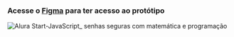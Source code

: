 ### Acesse o [Figma](https://www.figma.com/community/file/1281336077503271053/javascript-senhas-seguras-com-matematica-e-programacao) para ter acesso ao protótipo

![Alura Start-JavaScript_ senhas seguras com matemática e programação](https://github.com/brenokayke/js-gerador-senha/assets/78444171/7881b887-3df8-4f9b-921e-371861f3ddb5)
